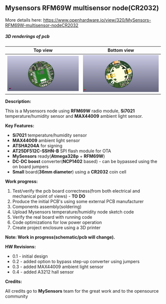 ## Mysensors RFM69W multisensor node(CR2032)
More details here: https://www.openhardware.io/view/320/MySensors-RFM69W-multisensor-nodeCR2032

##### 3D renderings of pcb

Top view | Bottom view
------------ | -------------
![Alt text](3d/renderings/multisensor_cr2032_top.png?raw=true "top view") | ![Alt text](3d/renderings/multisensor_cr2032_bottom.png?raw=true "bottom view")



**Description:**

This is a Mysensors node using **RFM69W** radio module, **Si7021** temperature/humidity sensor and **MAX44009** ambient light sensor. 

**Key Features:**

 - **Si7021** temperature/humidity sensor
 - **MAX44009** ambient light sensor
 - **ATSHA204A** for signing
 - **AT25DF512C-SSHN-B** SPI flash module for OTA
 - **MySensors** ready(**Atmega328p** + **RFM69W**)
 - **DC-DC boost** converter(**NCP1402** based) - can be bypassed using the on board jumpers
 - **Small** board(**36mm diameter**) using a **CR2032** coin cell

**Work progress:**
 1. Test/verify the pcb board correctness(from both electrical and mechanical point of views) - **TO DO**
 2. Produce the initial PCB's using some external PCB manufacturer
 3. Components assembly(soldering)
 4. Upload Mysensors temperature/humidity node sketch code
 5. Verify the real board with running code
 6. Code optimizations for low power operation
 7. Create project enclosure using a 3D printer

**Note: Work in progress(schematic/pcb will change).**

**HW Revisions:**
 - 0.1 - initial design
 - 0.2 - added option to bypass step-up converter using jumpers
 - 0.3 - added MAX44009 ambient light sensor
 - 0.4 - added A3212 hall sensor

**Credits:**
  
  All credits go to **MySensors** team for the great work and to the opensource community
